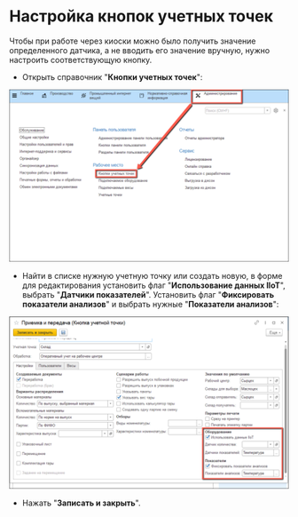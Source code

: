# Настройка кнопок учетных точек

Чтобы при работе через киоски можно было получить значение определенного датчика, а не вводить его значение вручную, нужно настроить соответствующую кнопку.

- Открыть справочник "**Кнопки учетных точек**":

![image-1](../../../Cheese/OPCDataExchange/SystemSetting/SettingButtonsOfAccountPoint.assets/image-1.png)

- Найти в списке нужную учетную точку или создать новую, в форме для редактирования  установить флаг "**Использование данных IIoT**", выбрать "**Датчики показателей**". Установить флаг "**Фиксировать показатели анализов**" и выбрать нужные "**Показатели анализов**":

![image-2](../../../Cheese/OPCDataExchange/SystemSetting/SettingButtonsOfAccountPoint.assets/image-2.png)

- Нажать "**Записать и закрыть**".